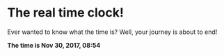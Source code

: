 # The real time clock!

Ever wanted to know what the time is? Well, your journey is about to end!

**The time is Nov 30, 2017, 08:54**
